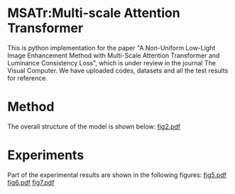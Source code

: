 # MSATr:Multi-scale Attention Transformer 
This is python implementation for the paper "A Non-Uniform Low-Light Image Enhancement Method with Multi-Scale Attention Transformer and Luminance Consistency Loss", which is under review in the journal The Visual Computer. 
We have uploaded codes, datasets and all the test results for reference. 
# Method 
The overall structure of the model is shown below: 
[fig2.pdf](https://github.com/fang001021/MSATr/files/13760962/fig2.pdf)
# Experiments
Part of the experimental results are shown in the following figures: 
[fig5.pdf](https://github.com/fang001021/MSATr/files/13760967/fig5.pdf)
[fig6.pdf](https://github.com/fang001021/MSATr/files/13760968/fig6.pdf)
[fig7.pdf](https://github.com/fang001021/MSATr/files/13760965/fig7.pdf)
